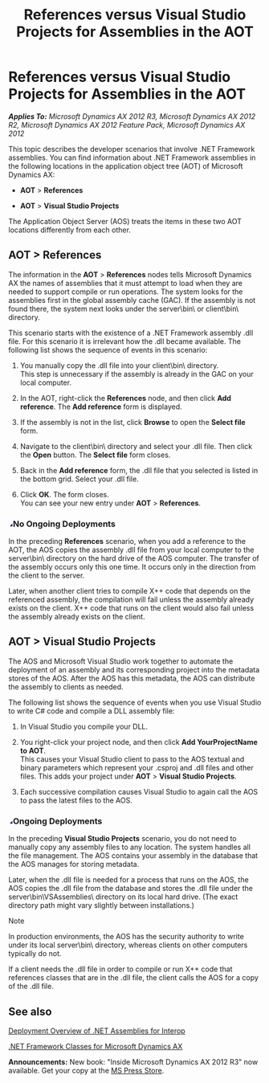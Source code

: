 ﻿---
title: References versus Visual Studio Projects for Assemblies in the AOT
TOCTitle: References versus Visual Studio Projects for Assemblies in the AOT
ms:assetid: df80650d-d873-476a-9ece-495a12d65745
ms:mtpsurl: https://msdn.microsoft.com/en-us/library/Hh538486(v=AX.60)
ms:contentKeyID: 39508919
ms.date: 05/18/2015
mtps_version: v=AX.60
---

# References versus Visual Studio Projects for Assemblies in the AOT 


_**Applies To:** Microsoft Dynamics AX 2012 R3, Microsoft Dynamics AX 2012 R2, Microsoft Dynamics AX 2012 Feature Pack, Microsoft Dynamics AX 2012_

This topic describes the developer scenarios that involve .NET Framework assemblies. You can find information about .NET Framework assemblies in the following locations in the application object tree (AOT) of Microsoft Dynamics AX:

  - **AOT** \> **References**

  - **AOT** \> **Visual Studio Projects**

The Application Object Server (AOS) treats the items in these two AOT locations differently from each other.

## AOT \> References

The information in the **AOT** \> **References** nodes tells Microsoft Dynamics AX the names of assemblies that it must attempt to load when they are needed to support compile or run operations. The system looks for the assemblies first in the global assembly cache (GAC). If the assembly is not found there, the system next looks under the server\\bin\\ or client\\bin\\ directory.

This scenario starts with the existence of a .NET Framework assembly .dll file. For this scenario it is irrelevant how the .dll became available. The following list shows the sequence of events in this scenario:

1.  You manually copy the .dll file into your client\\bin\\ directory.  
    This step is unnecessary if the assembly is already in the GAC on your local computer.

2.  In the AOT, right-click the **References** node, and then click **Add reference**. The **Add reference** form is displayed.

3.  If the assembly is not in the list, click **Browse** to open the **Select file** form.

4.  Navigate to the client\\bin\\ directory and select your .dll file. Then click the **Open** button. The **Select file** form closes.

5.  Back in the **Add reference** form, the .dll file that you selected is listed in the bottom grid. Select your .dll file.

6.  Click **OK**. The form closes.  
    You can see your new entry under **AOT** \> **References**.

### ![Hh538486.collapse\_all(en-us,AX.60).gif](images/Gg863931.collapse_all(en-us,AX.60).gif "Hh538486.collapse_all(en-us,AX.60).gif")No Ongoing Deployments

In the preceding **References** scenario, when you add a reference to the AOT, the AOS copies the assembly .dll file from your local computer to the server\\bin\\ directory on the hard drive of the AOS computer. The transfer of the assembly occurs only this one time. It occurs only in the direction from the client to the server.

Later, when another client tries to compile X++ code that depends on the referenced assembly, the compilation will fail unless the assembly already exists on the client. X++ code that runs on the client would also fail unless the assembly already exists on the client.

## AOT \> Visual Studio Projects

The AOS and Microsoft Visual Studio work together to automate the deployment of an assembly and its corresponding project into the metadata stores of the AOS. After the AOS has this metadata, the AOS can distribute the assembly to clients as needed.

The following list shows the sequence of events when you use Visual Studio to write C\# code and compile a DLL assembly file:

1.  In Visual Studio you compile your DLL.

2.  You right-click your project node, and then click **Add YourProjectName to AOT**.  
    This causes your Visual Studio client to pass to the AOS textual and binary parameters which represent your .csproj and .dll files and other files. This adds your project under **AOT** \> **Visual Studio Projects**.

3.  Each successive compilation causes Visual Studio to again call the AOS to pass the latest files to the AOS.

### ![Hh538486.collapse\_all(en-us,AX.60).gif](images/Gg863931.collapse_all(en-us,AX.60).gif "Hh538486.collapse_all(en-us,AX.60).gif")Ongoing Deployments

In the preceding **Visual Studio Projects** scenario, you do not need to manually copy any assembly files to any location. The system handles all the file management. The AOS contains your assembly in the database that the AOS manages for storing metadata.

Later, when the .dll file is needed for a process that runs on the AOS, the AOS copies the .dll file from the database and stores the .dll file under the server\\bin\\VSAssemblies\\ directory on its local hard drive. (The exact directory path might vary slightly between installations.)


> [!NOTE]
> <P>In production environments, the AOS has the security authority to write under its local server\bin\ directory, whereas clients on other computers typically do not.</P>



If a client needs the .dll file in order to compile or run X++ code that references classes that are in the .dll file, the client calls the AOS for a copy of the .dll file.

## See also

[Deployment Overview of .NET Assemblies for Interop](deployment-overview-of-net-assemblies-for-interop.md)

[.NET Framework Classes for Microsoft Dynamics AX](https://msdn.microsoft.com/en-us/library/gg990362\(v=ax.60\))

  
**Announcements:** New book: "Inside Microsoft Dynamics AX 2012 R3" now available. Get your copy at the [MS Press Store](https://www.microsoftpressstore.com/store/inside-microsoft-dynamics-ax-2012-r3-9780735685109).

